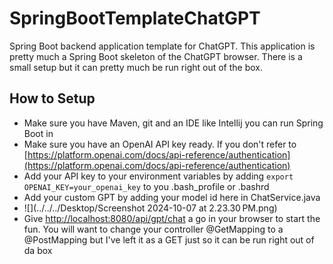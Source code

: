 # SpringBootTemplateChatGPT

Spring Boot backend application template for ChatGPT. 
This application is pretty much a Spring Boot skeleton of the ChatGPT browser.
There is a small setup but it can pretty much be run right out of the box.

## How to Setup
- Make sure you have Maven, git and an IDE like Intellij you can run Spring Boot in
- Make sure you have an OpenAI API key ready. If you don't refer to [https://platform.openai.com/docs/api-reference/authentication](https://platform.openai.com/docs/api-reference/authentication)
- Add your API key to your environment variables by adding `export OPENAI_KEY=your_openai_key` to you .bash_profile or .bashrd
- Add your custom GPT by adding your model id here in  ChatService.java
- ![](../../../Desktop/Screenshot 2024-10-07 at 2.23.30 PM.png)
- Give [http://localhost:8080/api/gpt/chat]() a go in your browser to start the fun. You will want to change your controller @GetMapping to a @PostMapping but I've left it as a GET just so it can be run right out of da box

